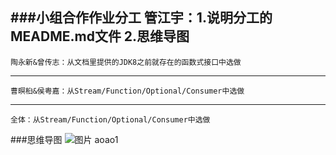 ###小组合作作业分工
    管江宇：1.说明分工的MEADME.md文件
           2.思维导图
---
    陶永新&曾传志：从文档里提供的JDK8之前就存在的函数式接口中选做
---
    曹暝桕&侯粤嘉：从Stream/Function/Optional/Consumer中选做
---
    全体：从Stream/Function/Optional/Consumer中选做
###思维导图
![图片](https://uploader.shimo.im/f/kS2XwlBmkUMdqiap.jpg!thumbnail)
aoao1
